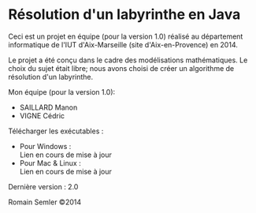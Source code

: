 Résolution d'un labyrinthe en Java
==================================

Ceci est un projet en équipe (pour la version 1.0) réalisé au département informatique de l'IUT d'Aix-Marseille (site d'Aix-en-Provence) en 2014.

Le projet a été conçu dans le cadre des modélisations mathématiques. Le choix du sujet était libre; nous avons choisi de créer un algorithme de résolution d'un labyrinthe.

Mon équipe (pour la version 1.0):
- SAILLARD Manon
- VIGNE Cédric

Télécharger les exécutables :
  - Pour Windows :      
    Lien en cours de mise à jour
  - Pour Mac & Linux :  
    Lien en cours de mise à jour

Dernière version : 2.0

Romain Semler ©2014
